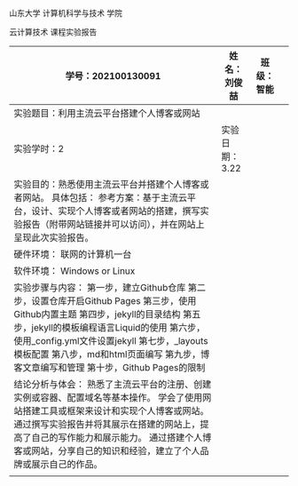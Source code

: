 山东大学  计算机科学与技术  学院

  云计算技术  课程实验报告

 

| 学号：202100130091                                           | 姓名：刘俊喆    | 班级： 智能 |      |
| ------------------------------------------------------------ | --------------- | ----------- | ---- |
| 实验题目：利用主流云平台搭建个人博客或网站                   |                 |             |      |
| 实验学时：2                                                  | 实验日期： 3.22 |             |      |
| 实验目的：熟悉使用主流云平台并搭建个人博客或者网站。  具体包括：  参考方案：基于主流云平台，设计、实现个人博客或者网站的搭建，撰写实验报告（附带网站链接并可以访问），并在网站上呈现此次实验报告。 |                 |             |      |
| 硬件环境：   联网的计算机一台                                |                 |             |      |
| 软件环境：  Windows or Linux                                 |                 |             |      |
| 实验步骤与内容：     第一步，建立Github仓库   第二步，设置仓库开启Github Pages   第三步，使用Github内置主题   第四步，jekyll的目录结构   第五步，jekyll的模板编程语言Liquid的使用   第六步，使用_config.yml文件设置jekyll   第七步，_layouts模板配置   第八步，md和html页面编写   第九步，博客文章编写和管理   第十步，Github Pages的限制 |                 |             |      |
| 结论分析与体会：  熟悉了主流云平台的注册、创建实例或容器、配置域名等基本操作。  学会了使用网站搭建工具或框架来设计和实现个人博客或网站。  通过撰写实验报告并将其展示在搭建的网站上，提高了自己的写作能力和展示能力。  通过搭建个人博客或网站，分享自己的知识和经验，建立了个人品牌或展示自己的作品。 |                 |             |      |
|                                                              |                 |             |      |

 